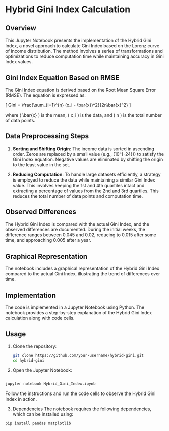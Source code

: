 # Hybrid Gini Index Calculation

## Overview

This Jupyter Notebook presents the implementation of the Hybrid Gini Index, a novel approach to calculate Gini Index based on the Lorenz curve of income distribution. The method involves a series of transformations and optimizations to reduce computation time while maintaining accuracy in Gini Index values.

## Gini Index Equation Based on RMSE

The Gini Index equation is derived based on the Root Mean Square Error (RMSE). The equation is expressed as:

\[ Gini = \frac{\sum_{i=1}^{n} (x_i - \bar{x})^2}{2n\bar{x}^2} \]

where \( \bar{x} \) is the mean, \( x_i \) is the data, and \( n \) is the total number of data points.

## Data Preprocessing Steps

1. **Sorting and Shifting Origin**: The income data is sorted in ascending order. Zeros are replaced by a small value (e.g., \(10^{-24}\)) to satisfy the Gini Index equation. Negative values are eliminated by shifting the origin to the least value in the set.

2. **Reducing Computation**: To handle large datasets efficiently, a strategy is employed to reduce the data while maintaining a similar Gini Index value. This involves keeping the 1st and 4th quartiles intact and extracting a percentage of values from the 2nd and 3rd quartiles. This reduces the total number of data points and computation time.

## Observed Differences

The Hybrid Gini Index is compared with the actual Gini Index, and the observed differences are documented. During the initial weeks, the difference ranges between 0.045 and 0.02, reducing to 0.015 after some time, and approaching 0.005 after a year.

## Graphical Representation

The notebook includes a graphical representation of the Hybrid Gini Index compared to the actual Gini Index, illustrating the trend of differences over time.

## Implementation

The code is implemented in a Jupyter Notebook using Python. The notebook provides a step-by-step explanation of the Hybrid Gini Index calculation along with code cells.

## Usage

1. Clone the repository:
   ```bash
   git clone https://github.com/your-username/hybrid-gini.git
   cd hybrid-gini

2. Open the Jupyter Notebook:

  ```bash

jupyter notebook Hybrid_Gini_Index.ipynb
  ```
Follow the instructions and run the code cells to observe the Hybrid Gini Index in action.

3. Dependencies
The notebook requires the following dependencies, which can be installed using:

  ```bash
pip install pandas matplotlib
  ```
